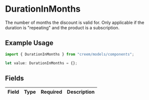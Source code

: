 # DurationInMonths

The number of months the discount is valid for. Only applicable if the duration is "repeating" and the product is a subscription.

## Example Usage

```typescript
import { DurationInMonths } from "creem/models/components";

let value: DurationInMonths = {};
```

## Fields

| Field       | Type        | Required    | Description |
| ----------- | ----------- | ----------- | ----------- |
